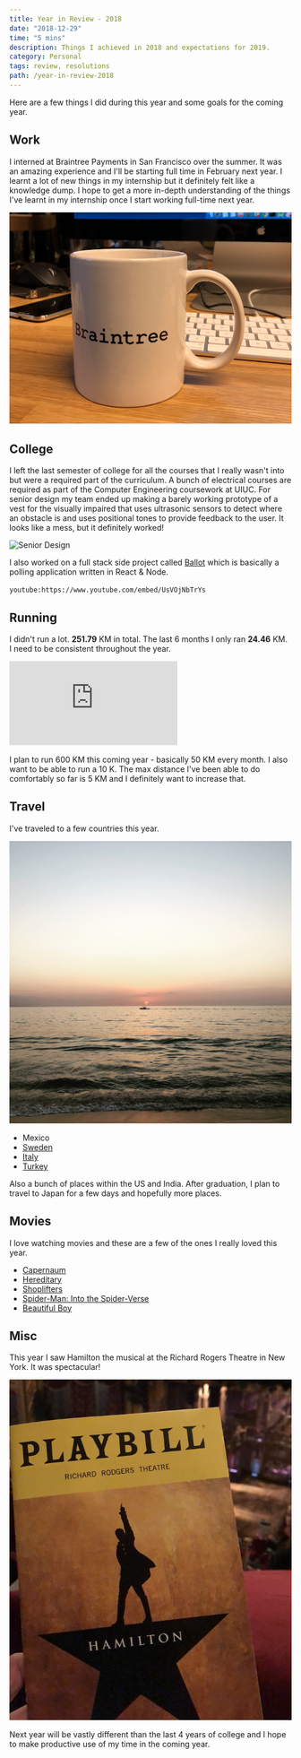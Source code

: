 ```yaml
---
title: Year in Review - 2018
date: "2018-12-29"
time: "5 mins"
description: Things I achieved in 2018 and expectations for 2019.
category: Personal
tags: review, resolutions
path: /year-in-review-2018
---
```


Here are a few things I did during this year and some goals for the coming year.

## Work

I interned at Braintree Payments in San Francisco over the summer. It was an
amazing experience and I'll be starting full time in February next year. I
learnt a lot of new things in my internship but it definitely felt like a
knowledge dump. I hope to get a more in-depth understanding of the things I've
learnt in my internship once I start working full-time next year.

![Braintree](../images/2018-12-29-year-in-review-2018/braintree_coffee_cup.png)

## College

I left the last semester of college for all the courses that I really wasn't
into but were a required part of the curriculum. A bunch of electrical courses
are required as part of the Computer Engineering coursework at UIUC. For senior
design my team ended up making a barely working prototype of a vest for the
visually impaired that uses ultrasonic sensors to detect where an obstacle is
and uses positional tones to provide feedback to the user. It looks like a mess,
but it definitely worked!

![Senior Design](../images/2018-12-29-year-in-review-2018/senior_design.gif)

I also worked on a full stack side project called [Ballot](/ballot) which is
basically a polling application written in React & Node.

`youtube:https://www.youtube.com/embed/UsVOjNbTrYs`

## Running

I didn't run a lot. **251.79** KM in total. The last 6 months I only ran **24.46** KM.
I need to be consistent throughout the year.

<iframe src="https://runstats.netlify.com/2018"
        class="runstats"
        frameBorder="0"
        scrolling="no"></iframe>

I plan to run 600 KM this coming year - basically 50 KM every month. I also want
to be able to run a 10 K. The max distance I've been able to do comfortably so
far is 5 KM and I definitely want to increase that.

## Travel

I've traveled to a few countries this year.

![Mexico](../images/2018-12-29-year-in-review-2018/puerto_vallarta.jpg)

-   Mexico
-   [Sweden](/visit-to-stockholm)
-   [Italy](/short-trip-to-tokyo)
-   [Turkey](/layover-in-istanbul)

Also a bunch of places within the US and India. After graduation, I plan to
travel to Japan for a few days and hopefully more places.  

## Movies

I love watching movies and these are a few of the ones I really loved this year.

-   [Capernaum](https://www.imdb.com/title/tt8267604)
-   [Hereditary](https://www.imdb.com/title/tt7784604)
-   [Shoplifters](https://www.imdb.com/title/tt8075192)
-   [Spider-Man: Into the Spider-Verse](https://www.imdb.com/title/tt4633694)
-   [Beautiful Boy](https://www.imdb.com/title/tt1226837)

## Misc

This year I saw Hamilton the musical at the Richard Rogers Theatre in New York.
It was spectacular!

![Hamilton](../images/2018-12-29-year-in-review-2018/hamilton_playbill.png)

Next year will be vastly different than the last 4 years of college and I hope
to make productive use of my time in the coming year.
